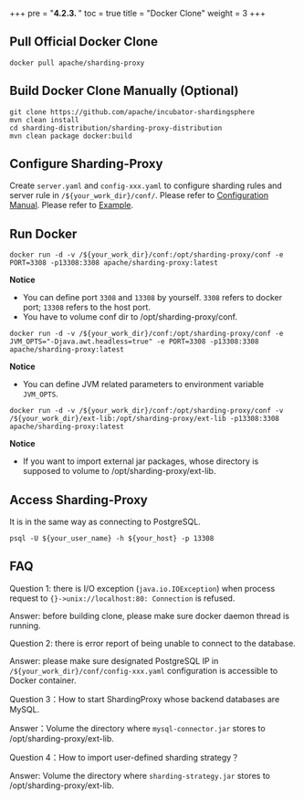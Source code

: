 +++
pre = "<b>4.2.3. </b>"
toc = true
title = "Docker Clone"
weight = 3
+++

## Pull Official Docker Clone

```
docker pull apache/sharding-proxy
```

## Build Docker Clone Manually (Optional)

```
git clone https://github.com/apache/incubator-shardingsphere
mvn clean install
cd sharding-distribution/sharding-proxy-distribution
mvn clean package docker:build
```

## Configure Sharding-Proxy

Create `server.yaml` and `config-xxx.yaml` to configure sharding rules and server rule in `/${your_work_dir}/conf/`. 
Please refer to [Configuration Manual](/en/manual/sharding-proxy/configuration/).
Please refer to [Example](https://github.com/apache/incubator-shardingsphere/tree/master/sharding-proxy/sharding-proxy-bootstrap/src/main/resources/conf).

## Run Docker

```
docker run -d -v /${your_work_dir}/conf:/opt/sharding-proxy/conf -e PORT=3308 -p13308:3308 apache/sharding-proxy:latest
```
**Notice**
* You can define port `3308` and `13308` by yourself. `3308` refers to docker port; `13308` refers to the host port.
* You have to volume conf dir to /opt/sharding-proxy/conf.

```
docker run -d -v /${your_work_dir}/conf:/opt/sharding-proxy/conf -e JVM_OPTS="-Djava.awt.headless=true" -e PORT=3308 -p13308:3308 apache/sharding-proxy:latest
```
**Notice**
* You can define JVM related parameters to environment variable `JVM_OPTS`.

```
docker run -d -v /${your_work_dir}/conf:/opt/sharding-proxy/conf -v /${your_work_dir}/ext-lib:/opt/sharding-proxy/ext-lib -p13308:3308 apache/sharding-proxy:latest
```
**Notice**
* If you want to import external jar packages, whose directory is supposed to volume to /opt/sharding-proxy/ext-lib.

## Access Sharding-Proxy

It is in the same way as connecting to PostgreSQL.

```
psql -U ${your_user_name} -h ${your_host} -p 13308
```

## FAQ

Question 1: there is I/O exception (`java.io.IOException`) when process request to `{}->unix://localhost:80: Connection` is refused.

Answer: before building clone, please make sure docker daemon thread is running.

Question 2: there is error report of being unable to connect to the database.

Answer: please make sure designated PostgreSQL  IP in `/${your_work_dir}/conf/config-xxx.yaml` configuration is accessible to Docker container.

Question 3：How to start ShardingProxy whose backend databases are MySQL.

Answer：Volume the directory where `mysql-connector.jar` stores to /opt/sharding-proxy/ext-lib.

Question 4：How to import user-defined sharding strategy？

Answer: Volume the directory where `sharding-strategy.jar` stores to /opt/sharding-proxy/ext-lib.
